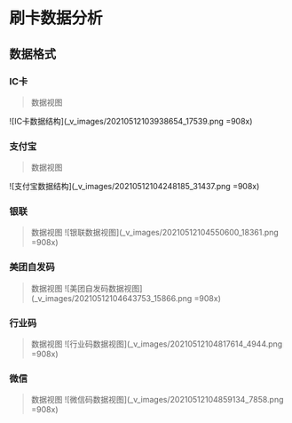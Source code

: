 # 刷卡数据分析

## 数据格式
### IC卡

> 数据视图

![IC卡数据结构](_v_images/20210512103938654_17539.png  =908x)
### 支付宝

> 数据视图

![支付宝数据结构](_v_images/20210512104248185_31437.png  =908x)

### 银联
 
> 数据视图
![银联数据视图](_v_images/20210512104550600_18361.png =908x)

### 美团自发码

> 数据视图
![美团自发码数据视图](_v_images/20210512104643753_15866.png =908x)

### 行业码

> 数据视图
![行业码数据视图](_v_images/20210512104817614_4944.png =908x)

### 微信

> 数据视图
![微信码数据视图](_v_images/20210512104859134_7858.png =908x)
